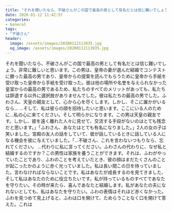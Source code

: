 ```yaml
---
title: "それを聞いたなら、不破さんがこの国で最高の男として有名だとは信じ難いでしょう。"
date: 2020-01-12 11:42:57
categories:
- General
tags:
- "不破さん"
header:
  image: /assets/images/20200112113935.jpg
  og_image: /assets/images/20200112113935.jpg
---
```


それを聞いたなら、不破さんがこの国で最高の男として有名だとは信じ難いでしょう。非常に難しいと思います。この男は、皇帝の妻が選んだ結婚でコンテストに勝った最高の男であり、皇帝からの提案を読んでもらうために皇帝から手紙を受け取った皇帝から手紙を受け取った。彼は他の場所や名誉を与えられなかった皇室からの最高の男であるため、私たちのすべてのメリットがあっても、私たちは辞退する以外に選択肢がありませんでした。彼は私たちの最高の男でした。ふわさん、天皇の親友として、心から心を尽くします。しかし、そこに誰かがいるなら... ...そして、私は彼らの顔を招待したいと思います。ここにいる人のために...私の心に来てください。そして明らかになります。この男は天皇の親友です。しかし、彼を遠く離れた人々に見せて、交流する手段がないのはとても残念だと思います。」「ふわさん、あなたはとても有名になりました。」2人の女の子は笑いました。宮殿の友人の話をしていて、彼が話しているときに話している人になる機会を彼に与えていました。「...不破さん、これを言わないつもりなら、忘れてください。 ...代わりに私に言ってください。ふわさんの代わりに、なぜ私と結婚するのですか？この男性は家族を養うことができます。それは、ふわがやっていたことであり、ふわのことを考えていたとき、彼の顔はまだたくさんのことが起こったかのように赤く光っていました。私は長い間この日を待っていました。言わなければならないことです。私はあなたが成長するのを見てきました、そして私はあなたのために役立ちたいです。私が持っているものすべてであなたを守りたい。その時が来たら、喜んであなたと結婚します。私があなたの夫になれないとしても、私はあなたを守りたい。ふわの表情はそれほど赤くなかった。ふわを見つめて見上げると、ふわは口を開けて、ためらうことなく口を開けて答えた。これは

